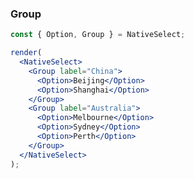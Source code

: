 ### Group

<!--start-code-->

```jsx
const { Option, Group } = NativeSelect;

render(
  <NativeSelect>
    <Group label="China">
      <Option>Beijing</Option>
      <Option>Shanghai</Option>
    </Group>
    <Group label="Australia">
      <Option>Melbourne</Option>
      <Option>Sydney</Option>
      <Option>Perth</Option>
    </Group>
  </NativeSelect>
);
```

<!--end-code-->
